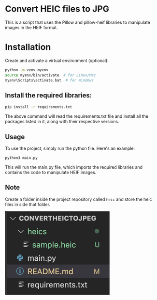 # Convert HEIC files to JPG
This is a script that uses the Pillow and pillow-heif libraries to manipulate images in the HEIF format.

# Installation
Create and activate a virtual environment (optional):

```bash
python -m venv myenv
source myenv/bin/activate  # for Linux/Mac
myenv\Scripts\activate.bat  # for Windows
```
## Install the required libraries:
```bash
pip install -r requirements.txt
```
The above command will read the requirements.txt file and install all the packages listed in it, along with their respective versions.

## Usage
To use the project, simply run the python file. Here's an example:

```bash
python3 main.py
```
This will run the main.py file, which imports the required libraries and contains the code to manipulate HEIF images.

## Note
Create a folder inside the project repository called `heic` and store the heic files in side that folder.

![alt text](./img.png)